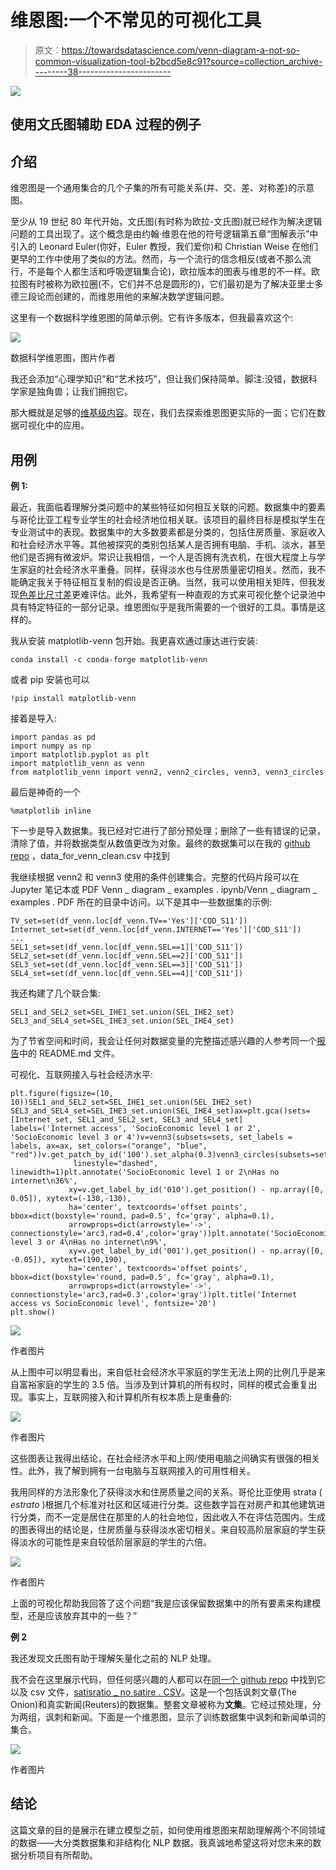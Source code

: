 # 维恩图:一个不常见的可视化工具

> 原文：<https://towardsdatascience.com/venn-diagram-a-not-so-common-visualization-tool-b2bcd5e8c91?source=collection_archive---------38----------------------->

![](img/ff4fd96ba4fc98b1c4ef182d8a2f2196.png)

## 使用文氏图辅助 EDA 过程的例子

## 介绍

维恩图是一个通用集合的几个子集的所有可能关系(并、交、差、对称差)的示意图。

至少从 19 世纪 80 年代开始，文氏图(有时称为欧拉-文氏图)就已经作为解决逻辑问题的工具出现了。这个概念是由约翰·维恩在他的符号逻辑第五章“图解表示”中引入的 Leonard Euler(你好，Euler 教授，我们爱你)和 Christian Weise 在他们更早的工作中使用了类似的方法。然而，与一个流行的信念相反(或者不那么流行，不是每个人都生活和呼吸逻辑集合论)，欧拉版本的图表与维恩的不一样。欧拉图有时被称为欧拉圈(不，它们并不总是圆形的)，它们最初是为了解决亚里士多德三段论而创建的，而维恩用他的来解决数学逻辑问题。

这里有一个数据科学维恩图的简单示例。它有许多版本，但我最喜欢这个:

![](img/ee58bdbe203dc851f5824c6c22c38c66.png)

数据科学维恩图，图片作者

我还会添加“心理学知识”和“艺术技巧”，但让我们保持简单。脚注:没错，数据科学家是独角兽；让我们拥抱它。

那大概就是足够的[维基级内容](https://en.wikipedia.org/wiki/Venn_diagram)。现在，我们去探索维恩图更实际的一面；它们在数据可视化中的应用。

## 用例

**例 1:**

最近，我面临着理解分类问题中的某些特征如何相互关联的问题。数据集中的要素与哥伦比亚工程专业学生的社会经济地位相关联。该项目的最终目标是模拟学生在专业测试中的表现。数据集中的大多数要素都是分类的，包括住房质量、家庭收入和社会经济水平等。其他被探究的类别包括某人是否拥有电脑、手机、淡水，甚至他们是否拥有微波炉。常识让我相信，一个人是否拥有洗衣机，在很大程度上与学生家庭的社会经济水平重叠。同样，获得淡水也与住房质量密切相关。然而，我不能确定我关于特征相互复制的假设是否正确。当然，我可以使用相关矩阵，但我发现[色差比尺寸差](/the-psychology-behind-data-visualization-techniques-68ef12865720)更难评估。此外，我希望有一种直观的方式来可视化整个记录池中具有特定特征的一部分记录。维恩图似乎是我所需要的一个很好的工具。事情是这样的。

我从安装 matplotlib-venn 包开始。我更喜欢通过康达进行安装:

```
conda install -c conda-forge matplotlib-venn
```

或者 pip 安装也可以

```
!pip install matplotlib-venn
```

接着是导入:

```
import pandas as pd
import numpy as np
import matplotlib.pyplot as plt
import matplotlib_venn as venn
from matplotlib_venn import venn2, venn2_circles, venn3, venn3_circles
```

最后是神奇的一个

```
%matplotlib inline
```

下一步是导入数据集。我已经对它进行了部分预处理；删除了一些有错误的记录，清除了值，并将数据类型从数值更改为对象。最终的数据集可以在我的 [github repo](https://github.com/sealaurel/venn_diagram) ，data_for_venn_clean.csv 中找到

我继续根据 venn2 和 venn3 使用的条件创建集合。完整的代码片段可以在 Jupyter 笔记本或 PDF Venn _ diagram _ examples . ipynb/Venn _ diagram _ examples . PDF 所在的目录中访问。以下是其中一些数据集的示例:

```
TV_set=set(df_venn.loc[df_venn.TV=='Yes']['COD_S11'])
Internet_set=set(df_venn.loc[df_venn.INTERNET=='Yes']['COD_S11'])
...
SEL1_set=set(df_venn.loc[df_venn.SEL==1]['COD_S11'])
SEL2_set=set(df_venn.loc[df_venn.SEL==2]['COD_S11'])
SEL3_set=set(df_venn.loc[df_venn.SEL==3]['COD_S11'])
SEL4_set=set(df_venn.loc[df_venn.SEL==4]['COD_S11'])
```

我还构建了几个联合集:

```
SEL1_and_SEL2_set=SEL_IHE1_set.union(SEL_IHE2_set)
SEL3_and_SEL4_set=SEL_IHE3_set.union(SEL_IHE4_set)
```

为了节省空间和时间，我会让任何对数据变量的完整描述感兴趣的人参考同一个[报告](https://github.com/sealaurel/venn_diagram)中的 README.md 文件。

可视化、互联网接入与社会经济水平:

```
plt.figure(figsize=(10, 10))SEL1_and_SEL2_set=SEL_IHE1_set.union(SEL_IHE2_set)
SEL3_and_SEL4_set=SEL_IHE3_set.union(SEL_IHE4_set)ax=plt.gca()sets=[Internet_set, SEL1_and_SEL2_set, SEL3_and_SEL4_set]
labels=('Internet access', 'SocioEconomic level 1 or 2', 'SocioEconomic level 3 or 4')v=venn3(subsets=sets, set_labels = labels, ax=ax, set_colors=("orange", "blue", "red"))v.get_patch_by_id('100').set_alpha(0.3)venn3_circles(subsets=sets,
              linestyle="dashed", linewidth=1)plt.annotate('SocioEconomic level 1 or 2\nHas no internet\n36%',
             xy=v.get_label_by_id('010').get_position() - np.array([0, 0.05]), xytext=(-130,-130),
             ha='center', textcoords='offset points', bbox=dict(boxstyle='round, pad=0.5', fc='gray', alpha=0.1),
             arrowprops=dict(arrowstyle='->', connectionstyle='arc3,rad=0.4',color='gray'))plt.annotate('SocioEconomic level 3 or 4\nHas no internet\n9%',
             xy=v.get_label_by_id('001').get_position() - np.array([0, -0.05]), xytext=(190,190),
             ha='center', textcoords='offset points', bbox=dict(boxstyle='round, pad=0.5', fc='gray', alpha=0.1),
             arrowprops=dict(arrowstyle='->', connectionstyle='arc3,rad=0.3',color='gray'))plt.title('Internet access vs SocioEconomic level', fontsize='20')
plt.show()
```

![](img/a317b5f62411b5349c76f666716a33ad.png)

作者图片

从上图中可以明显看出，来自低社会经济水平家庭的学生无法上网的比例几乎是来自富裕家庭的学生的 3.5 倍。当涉及到计算机的所有权时，同样的模式会重复出现。事实上，互联网接入和计算机所有权本质上是重叠的:

![](img/374a966cce0c92dea31fdb1b575d885a.png)

作者图片

这些图表让我得出结论，在社会经济水平和上网/使用电脑之间确实有很强的相关性。此外，我了解到拥有一台电脑与互联网接入的可用性相关。

我用同样的方法形象化了获得淡水和住房质量之间的关系。哥伦比亚使用 strata ( *estrato* )根据几个标准对社区和区域进行分类。这些数字旨在对房产和其他建筑进行分类，而不一定是居住在那里的人的社会地位，因此收入不在评估范围内。生成的图表得出的结论是，住房质量与获得淡水密切相关。来自较高阶层家庭的学生获得淡水的可能性是来自较低阶层家庭的学生的六倍。

![](img/66abfa728cea9ccea627f8f78d71a7af.png)

作者图片

上面的可视化帮助我回答了这个问题“我是应该保留数据集中的所有要素来构建模型，还是应该放弃其中的一些？”

**例 2**

我还发现文氏图有助于理解矢量化之前的 NLP 处理。

我不会在这里展示代码，但任何感兴趣的人都可以在[同一个 github repo](https://github.com/sealaurel/venn_diagram) 中找到它以及 csv 文件，[satisratio _ no satire . CSV](http://localhost:8890/edit/venn_diagram/satire_nosatire.csv)。这是一个包括讽刺文章(The Onion)和真实新闻(Reuters)的数据集。整套文章被称为**文集**。它经过预处理，分为两组，讽刺和新闻。下面是一个维恩图，显示了训练数据集中讽刺和新闻单词的集合。

![](img/f77a45c9468936a2ffda38f13d1b020a.png)

作者图片

## 结论

这篇文章的目的是展示在建立模型之前，如何使用维恩图来帮助理解两个不同领域的数据——大分类数据集和非结构化 NLP 数据。我真诚地希望这将对您未来的数据分析项目有所帮助。